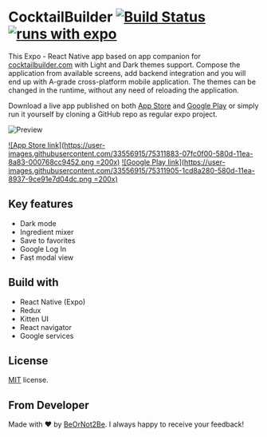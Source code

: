 <!-- @format -->

# CocktailBuilder [![Build Status][badge:github-actions]][link:github-actions] [![runs with expo][badge:expo]][link:cocktailbuilder-expo]

This Expo - React Native app based on app companion for [cocktailbuilder.com][link:cocktailbuilder-web] with Light and Dark themes support.
Compose the application from available screens, add backend integration and you will end up with A-grade cross-platform mobile application.
The themes can be changed in the runtime, without any need of reloading the application.

Download a live app published on both [App Store][link:cocktailbuilder-ios] and [Google Play][link:cocktailbuilder-android]
or simply run it yourself by cloning a GitHub repo as regular expo project.

![Preview](https://user-images.githubusercontent.com/33556915/74925518-2edbc080-5389-11ea-9fc6-6351f1eb09e7.jpg)

[![App Store link](https://user-images.githubusercontent.com/33556915/75311883-07fc0f00-580d-11ea-8a83-000768cc9452.png =200x)][link:cocktailbuilder-ios]
[![Google Play link](https://user-images.githubusercontent.com/33556915/75311905-1cd8a280-580d-11ea-8937-9ce91e7d04dc.png =200x)][link:cocktailbuilder-android]

## Key features

- Dark mode
- Ingredient mixer
- Save to favorites
- Google Log In
- Fast modal view

## Build with

- React Native (Expo)
- Redux
- Kitten UI
- React navigator
- Google services

## License

[MIT](LICENSE.txt) license.

## From Developer

Made with ❤️ by [BeOrNot2Be][link:beornot2be]. I always happy to receive your feedback!

[badge:github-actions]: https://github.com/BeOrNot2Be/CocktailBuilder/workflows/Build/badge.svg
[badge:expo]: https://img.shields.io/badge/Runs%20with%20Expo-4630EB.svg?style=flat-square&logo=EXPO&labelColor=f3f3f3&logoColor=000
[link:github-actions]: https://github.com/BeOrNot2Be/CocktailBuilder/workflows/Build/badge.svg
[link:cocktailbuilder-expo]: https://expo.io/@beornot2be/cocktailbuilderApp
[link:cocktailbuilder-android]: https://play.google.com/store/apps/details?id=davanna.ca.cocktailbuilder
[link:cocktailbuilder-ios]: https://apps.apple.com/app/id1498866934
[link:cocktailbuilder-web]: https://cocktailbuilder.com
[link:beornot2be]: https://github.com/BeOrNot2Be
